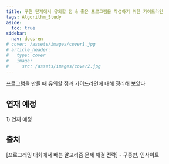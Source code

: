 ```yaml
---
title: 구현 단계에서 유의할 점 & 좋은 프로그램을 작성하기 위한 가이드라인
tags: Algorithm_Study
aside:
  toc: true
sidebar:
  nav: docs-en
# cover: /assets/images/cover1.jpg
# article_header:
#   type: cover
#   image:
#     src: /assets/images/cover2.jpg
---
```


프로그램을 만들 때 유의할 점과 가이드라인에 대해 정리해 보았다

<!-- more -->
<h2 id="h1">연재 예정</h2>
<span class="thirdheading">
1) 연재 예정
</span>
<br>

<h2 id="h2">출처</h2>
[프로그래밍 대회에서 배는 알고리즘 문제 해결 전략] - 구종만, 인사이트